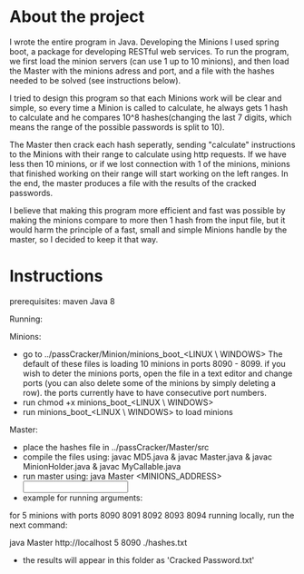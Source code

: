 # About the project

I wrote the entire program in Java. Developing the Minions I used spring boot, a package for developing RESTful web services. To run the program, we first load the minion servers (can use 1 up to 10 minions), and then load the Master with the minions adress and port, and a file with the hashes needed to be solved (see instructions below).

I tried to design this program so that each Minions work will be clear and simple, so every time a Minion is called to calculate, he always gets 1 hash to calculate and he compares 10^8 hashes(changing the last 7 digits, which means the range of the possible passwords is split to 10).

The Master then crack each hash seperatly, sending "calculate" instructions to the Minions with their range to calculate using http requests. If we have less then 10 minions, or if we lost connection with 1 of the minions, minions that finished working on their range will start working on the left ranges.
In the end, the master produces a file with the results of the cracked passwords.

I believe that making this program more efficient and fast was possible by making the minions compare to more then 1 hash from the input file, but it would harm the principle of a fast, small and simple Minions handle by the master, so I decided to keep it that way.


# Instructions

prerequisites:
maven
Java 8

Running:

Minions:
- go to  ../passCracker/Minion/minions_boot_<LINUX \ WINDOWS>   The default of these files is loading 10 minions in ports 8090 - 8099. if you wish to deter the minions ports, open the file in a text editor and change ports (you can also delete some of the minions by simply deleting a row). the ports currently have to have consecutive port numbers.  
- run chmod +x minions_boot_<LINUX \ WINDOWS> 
- run minions_boot_<LINUX \ WINDOWS> to load minions

Master:
- place the hashes file in ../passCracker/Master/src
- compile the files using: javac MD5.java & javac Master.java & javac MinionHolder.java & javac MyCallable.java
- run master using: java Master <MINIONS_ADDRESS> <num of ports> <first port> <input file.txt>
- example for running arguments:
	
for 5 minions with ports 8090 8091 8092 8093 8094 running locally, run the next command:

java Master http://localhost 5 8090 ./hashes.txt

- the results will appear in this folder as 'Cracked Password.txt'



